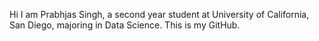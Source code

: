 Hi I am Prabhjas Singh, a second year student at University of California, San Diego, majoring in Data Science.
This is my GitHub.
